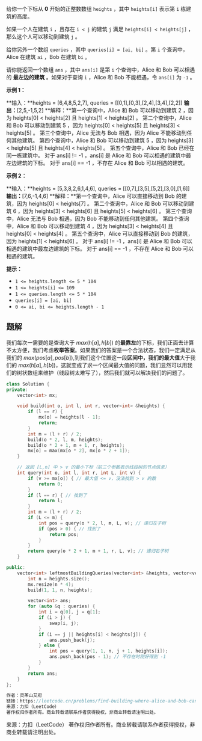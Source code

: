 给你一个下标从 **0** 开始的正整数数组 `heights` ，其中 `heights[i]` 表示第 `i` 栋建筑的高度。

如果一个人在建筑 `i` ，且存在 `i < j` 的建筑 `j` 满足 `heights[i] < heights[j]` ，那么这个人可以移动到建筑 `j` 。

给你另外一个数组 `queries` ，其中 `queries[i] = [ai, bi]` 。第 `i` 个查询中，Alice 在建筑 `ai` ，Bob 在建筑 `bi` 。

请你能返回一个数组 `ans` ，其中 `ans[i]` 是第 `i` 个查询中，Alice 和 Bob 可以相遇的 **最左边的建筑** 。如果对于查询 `i` ，Alice 和 Bob 不能相遇，令 `ans[i]` 为 `-1` 。

**示例 1：**

**输入：**heights = [6,4,8,5,2,7], queries = [[0,1],[0,3],[2,4],[3,4],[2,2]]
**输出：**[2,5,-1,5,2]
**解释：**第一个查询中，Alice 和 Bob 可以移动到建筑 2 ，因为 heights[0] < heights[2] 且 heights[1] < heights[2] 。
第二个查询中，Alice 和 Bob 可以移动到建筑 5 ，因为 heights[0] < heights[5] 且 heights[3] < heights[5] 。
第三个查询中，Alice 无法与 Bob 相遇，因为 Alice 不能移动到任何其他建筑。
第四个查询中，Alice 和 Bob 可以移动到建筑 5 ，因为 heights[3] < heights[5] 且 heights[4] < heights[5] 。
第五个查询中，Alice 和 Bob 已经在同一栋建筑中。
对于 ans[i] != -1 ，ans[i] 是 Alice 和 Bob 可以相遇的建筑中最左边建筑的下标。
对于 ans[i] == -1 ，不存在 Alice 和 Bob 可以相遇的建筑。

**示例 2：**

**输入：**heights = [5,3,8,2,6,1,4,6], queries = [[0,7],[3,5],[5,2],[3,0],[1,6]]
**输出：**[7,6,-1,4,6]
**解释：**第一个查询中，Alice 可以直接移动到 Bob 的建筑，因为 heights[0] < heights[7] 。
第二个查询中，Alice 和 Bob 可以移动到建筑 6 ，因为 heights[3] < heights[6] 且 heights[5] < heights[6] 。
第三个查询中，Alice 无法与 Bob 相遇，因为 Bob 不能移动到任何其他建筑。
第四个查询中，Alice 和 Bob 可以移动到建筑 4 ，因为 heights[3] < heights[4] 且 heights[0] < heights[4] 。
第五个查询中，Alice 可以直接移动到 Bob 的建筑，因为 heights[1] < heights[6] 。
对于 ans[i] != -1 ，ans[i] 是 Alice 和 Bob 可以相遇的建筑中最左边建筑的下标。
对于 ans[i] == -1 ，不存在 Alice 和 Bob 可以相遇的建筑。

**提示：**

- `1 <= heights.length <= 5 * 104`
- `1 <= heights[i] <= 109`
- `1 <= queries.length <= 5 * 104`
- `queries[i] = [ai, bi]`
- `0 <= ai, bi <= heights.length - 1`

## 题解
我们每次一需要的是查询大于 $max(h[a],h[b])$ 的**最靠左**的下标，我们正面去计算不太方便，我们考虑**枚举答案**。如果我们的答案是一个合法状态，我们一定满足从我们的 $max(pos[a],pos[b])$,到我们这个位置这一段**区间中，我们的最大值**大于我们的 $max(h[a],h[b])$，这就变成了求一个区间最大值的问题，我们显然可以用我们的树状数组来维护（线段树太难写了），然后我们就可以解决我们的问题了。

```cpp
class Solution {
private:
    vector<int> mx;

    void build(int o, int l, int r, vector<int> &heights) {
        if (l == r) {
            mx[o] = heights[l - 1];
            return;
        }
        int m = (l + r) / 2;
        build(o * 2, l, m, heights);
        build(o * 2 + 1, m + 1, r, heights);
        mx[o] = max(mx[o * 2], mx[o * 2 + 1]);
    }

    // 返回 [L,n] 中 > v 的最小下标（前三个参数表示线段树的节点信息）
    int query(int o, int l, int r, int L, int v) {
        if (v >= mx[o]) { // 最大值 <= v，没法找到 > v 的数
            return 0;
        }
        if (l == r) { // 找到了
            return l;
        }
        int m = (l + r) / 2;
        if (L <= m) {
            int pos = query(o * 2, l, m, L, v); // 递归左子树
            if (pos > 0) { // 找到了
                return pos;
            }
        }
        return query(o * 2 + 1, m + 1, r, L, v); // 递归右子树
    }

public:
    vector<int> leftmostBuildingQueries(vector<int> &heights, vector<vector<int>> &queries) {
        int n = heights.size();
        mx.resize(n * 4);
        build(1, 1, n, heights);

        vector<int> ans;
        for (auto &q : queries) {
            int i = q[0], j = q[1];
            if (i > j) {
                swap(i, j);
            }
            if (i == j || heights[i] < heights[j]) {
                ans.push_back(j);
            } else {
                int pos = query(1, 1, n, j + 1, heights[i]);
                ans.push_back(pos - 1); // 不存在时刚好得到 -1
            }
        }
        return ans;
    }
};

作者：灵茶山艾府
链接：https://leetcode.cn/problems/find-building-where-alice-and-bob-can-meet/
来源：力扣（LeetCode）
著作权归作者所有。商业转载请联系作者获得授权，非商业转载请注明出处。
```
来源：力扣（LeetCode）
著作权归作者所有。商业转载请联系作者获得授权，非商业转载请注明出处。